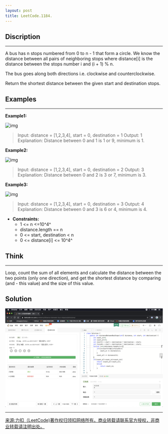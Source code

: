 ```yaml
---
layout: post
title: LeetCode.1184. 
---
```

## Discription

---

A bus has n stops numbered from 0 to n - 1 that form a circle. We know the distance between all pairs of neighboring stops where distance[i] is the distance between the stops number i and (i + 1) % n.

The bus goes along both directions i.e. clockwise and counterclockwise.

Return the shortest distance between the given start and destination stops.

## Examples

---





**Example1:**

![img](https://assets.leetcode.com/uploads/2019/09/03/untitled-diagram-1.jpg)

> Input: distance = [1,2,3,4], start = 0, destination = 1
> Output: 1
> Explanation: Distance between 0 and 1 is 1 or 9, minimum is 1.

**Example2:**

![img](https://assets.leetcode.com/uploads/2019/09/03/untitled-diagram-1-1.jpg)

> Input: distance = [1,2,3,4], start = 0, destination = 2
> Output: 3
> Explanation: Distance between 0 and 2 is 3 or 7, minimum is 3.

**Example3:**

![img](https://assets.leetcode.com/uploads/2019/09/03/untitled-diagram-1-2.jpg)

> Input: distance = [1,2,3,4], start = 0, destination = 3
> Output: 4
> Explanation: Distance between 0 and 3 is 6 or 4, minimum is 4.

- **Constraints:** 
  - 1 <= n <=10^4^
  - distance.length == n
  - 0 <= start, destination < n
  - 0 <= distance[i] <= 10^4^

## Think

---

Loop, count the sum of all elements and calculate the distance between the two points (only one direction), and get the shortest distance by comparing (and - this value) and the size of this value.

## Solution

![_config.yml](../images/arith.png)

---

[来源:力扣（LeetCode)著作权归领扣网络所有。商业转载请联系官方授权，非商业转载请注明出处。](https://leetcode-cn.com/problems/distance-between-bus-stops)

